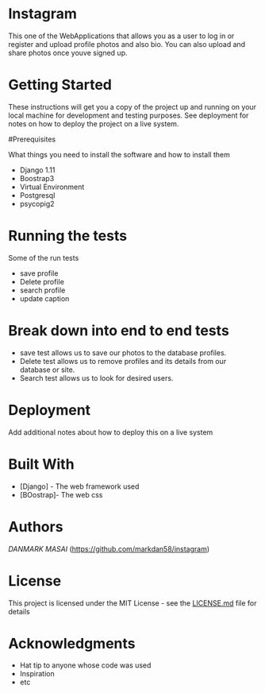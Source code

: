 
# Instagram
This one of the WebApplications that allows you as a user to log in or register and upload profile photos and also bio. You can also upload and share photos once youve signed up.

# Getting Started
These instructions will get you a copy of the project up and running on your local machine for development and testing purposes.
See deployment for notes on how to deploy the project on a live system.

#Prerequisites

What things you need to install the software and how to install them

* Django 1.11
* Boostrap3
* Virtual Environment
* Postgresql
* psycopig2

# Running the tests
Some of the run tests

* save profile
* Delete profile
* search profile
* update caption

# Break down into end to end tests
* save test allows us to save our photos to the database profiles.
* Delete test allows us to remove profiles and its details from our database or site.
* Search test allows us to look for desired users.


# Deployment
Add additional notes about how to deploy this on a live system

# Built With
* [Django] - The web framework used
* [BOostrap]- The web css 

# Authors
*DANMARK MASAI* (https://github.com/markdan58/instagram)

# License
This project is licensed under the MIT License - see the [LICENSE.md](LICENSE.md) file for details

# Acknowledgments
* Hat tip to anyone whose code was used
* Inspiration
* etc
